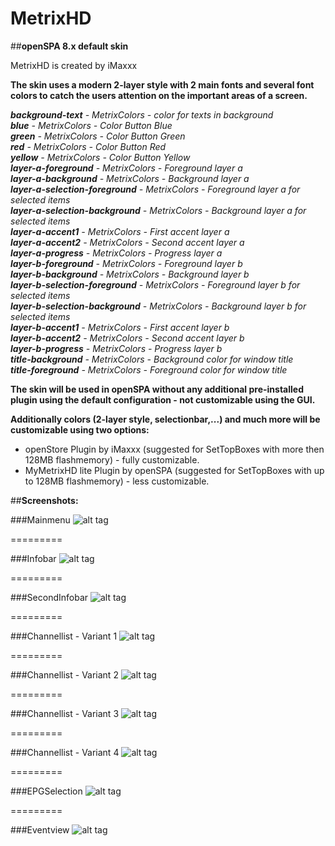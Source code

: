 MetrixHD
========

##**openSPA 8.x default skin**

MetrixHD is created by iMaxxx

**The skin uses a modern 2-layer style with 2 main fonts and several font colors to catch the users attention on the important areas of a screen.**

**_background-text_** *- MetrixColors - color for texts in background*  
**_blue_** *- MetrixColors - Color Button Blue*  
**_green_** *- MetrixColors - Color Button Green*  
**_red_** *- MetrixColors - Color Button Red*  
**_yellow_** *- MetrixColors - Color Button Yellow*  
**_layer-a-foreground_** *- MetrixColors - Foreground layer a*  
**_layer-a-background_** *- MetrixColors - Background layer a*  
**_layer-a-selection-foreground_** *- MetrixColors - Foreground layer a for selected items*  
**_layer-a-selection-background_** *- MetrixColors - Background layer a for selected items*  
**_layer-a-accent1_** *- MetrixColors - First accent layer a*  
**_layer-a-accent2_** *- MetrixColors - Second accent layer a*  
**_layer-a-progress_** *- MetrixColors - Progress layer a*  
**_layer-b-foreground_** *- MetrixColors - Foreground layer b*  
**_layer-b-background_** *- MetrixColors - Background layer b*  
**_layer-b-selection-foreground_** *- MetrixColors - Foreground layer b for selected items*  
**_layer-b-selection-background_** *- MetrixColors - Background layer b for selected items*  
**_layer-b-accent1_** *- MetrixColors - First accent layer b*  
**_layer-b-accent2_** *- MetrixColors - Second accent layer b*  
**_layer-b-progress_** *- MetrixColors - Progress layer b*  
**_title-background_** *- MetrixColors - Background color for window title*  
**_title-foreground_** *- MetrixColors - Foreground color for window title*  

**The skin will be used in openSPA without any additional pre-installed plugin using the default configuration - not customizable using the GUI.**

**Additionally colors (2-layer style, selectionbar,...) and much more will be customizable using two options:**  
* openStore Plugin by iMaxxx (suggested for SetTopBoxes with more then 128MB flashmemory) - fully customizable.  
* MyMetrixHD lite Plugin by openSPA (suggested for SetTopBoxes with up to 128MB flashmemory) - less customizable.  

##**Screenshots:**

###Mainmenu
![alt tag](https://raw.github.com/openspa/MetrixHD/master/MetrixHD-INFO/mainmenu.png)

=========

###Infobar
![alt tag](https://raw.github.com/openspa/MetrixHD/master/MetrixHD-INFO/infobar_video.png)

=========

###SecondInfobar
![alt tag](https://raw.github.com/openspa/MetrixHD/master/MetrixHD-INFO/secondinfobar_video.png)

=========

###Channellist - Variant 1
![alt tag](https://raw.github.com/openspa/MetrixHD/master/MetrixHD-INFO/channelselection_variant_1.png)

=========

###Channellist - Variant 2
![alt tag](https://raw.github.com/openspa/MetrixHD/master/MetrixHD-INFO/channelselection_variant_2.png)

=========

###Channellist - Variant 3
![alt tag](https://raw.github.com/openspa/MetrixHD/master/MetrixHD-INFO/channelselection_variant_3.png)

=========

###Channellist - Variant 4
![alt tag](https://raw.github.com/openspa/MetrixHD/master/MetrixHD-INFO/channelselection_variant_4.png)

=========

###EPGSelection
![alt tag](https://raw.github.com/openspa/MetrixHD/master/MetrixHD-INFO/epgselection.png)

=========

###Eventview
![alt tag](https://raw.github.com/openspa/MetrixHD/master/MetrixHD-INFO/eventview.png)
